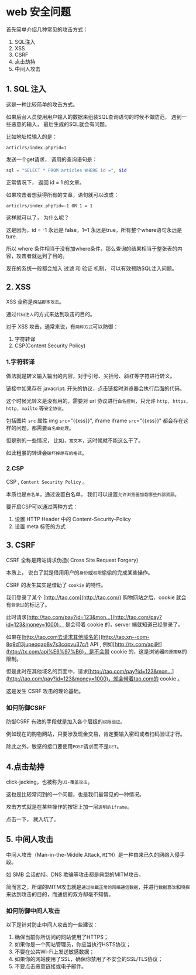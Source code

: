 # web 安全问题

首先简单介绍几种常见的攻击方式：

1. SQL注入
2. XSS
3. CSRF
4. 点击劫持
5. 中间人攻击

## 1. SQL 注入

这是一种比较简单的攻击方式。

如果后台人员使用用户输入的数据来组装SQL查询语句的时候不做防范， 遇到一些恶意的输入， 最后生成的SQL就会有问题。

比如地址栏输入的是：

```
articlrs/index.php?id=1
```

发送一个get请求， 调用的查询语句是：

```php
sql = "SELECT * FROM articles WHERE id =", $id
```

正常情况下， 返回 id = 1 的文章。

如果攻击者想获得所有的文章，语句就可以改成：

```
articlrs/index.php?id=-1 OR 1 = 1
```

这样就可以了， 为什么呢？

这是因为，id = -1 永远是 false，1=1 永远是true，所有整个where语句永远是ture.

所以 where 条件相当于没有加where条件，那么查询的结果相当于整张表的内容，攻击者就达到了目的。

现在的系统一般都会加入 过滤 和 验证 机制， 可以有效预防SQL注入问题。

## 2. XSS

XSS 全称是`跨站脚本攻击`。

通过`代码注入`的方式来达到攻击的目的。

对于 XSS 攻击，通常来说，有`两种方式`可以防御：

1. 字符转译
2. CSP(Content Security Policy)

### 1.字符转译

做法就是转义输入输出的内容，对于引号、尖括号、斜杠等字符进行转义。

链接中如果存在 javacript: 开头的协议，点击链接时浏览器会执行后面的代码。

这个时候光转义是没有用的，需要对 url 协议进行`白名控制`，只允许 `http, https, http, mailto` 等`安全协议`。

包括图片 `src` 属性 img `src`="{{xss}}", iframe iframe `src`="{{xss}}" 都会存在这样的问题，都需要`白名单处理`。

但是别的一些情况， 比如，`富文本`，这时候就不能这么干了。

如此粗暴的转译会`破坏掉原有的格式`。

### 2.CSP

CSP , `Content Security Policy` 。

本质也是`白名单`，通过设置白名单， 我们可以设置`允许浏览器加载哪些外部资源`。

要开启CSP可以通过两种方式：

1. 设置 HTTP Header 中的 Content-Security-Policy
2. 设置 meta 标签的方式

## 3. CSRF

CSRF 全称是跨站请求伪造( Cross Site Request Forgery)

本质上， 说白了就是借用用户的`身份`或`权限`偷偷的完成某些操作。

CSRF 的发生其实是借助了 `cookie` 的特性。

我们登录了某个 [http://tao.com](http://tao.com/) 购物网站之后，cookie 就会有`登录过`的标记了。

此时请求[http://tao.com/pay?id=123&mon...](http://tao.com/pay?id=123&money=1000)， 是会带着 cookie 的，server 端就知道已经登录了。

如果在[http://tao.com去请求其他域名的](http://tao.xn--com-8q9d13jupeqqap8v7s3copvu37c/) API , 例如[http://tx.com/api时](http://tx.com/api%E6%97%B6)，是不会带 cookie 的，这是浏览器`同源策略`的限制。

但是此时在其他域名的页面中，请求[http://tao.com/pay?id=123&mon...](http://tao.com/pay?id=123&money=1000)，就会带着tao.com的 cookie 。

这是发生 CSRF 攻击的理论基础。

### 如何防御CSRF

防御CSRF 有效的手段就是加入各个层级的`权限验证`。

例如现在的购物网站，只要涉及现金交易，肯定要输入密码或者扫码验证才行。

除此之外，敏感的接口要使用`POST`请求而不是`GET`。

## 4.点击劫持

click-jacking，也被称为`UI-覆盖攻击`。

这也是比较常问到的一个问题，也是我们最常见的一种情况。

攻击方式就是在某些操作的按钮上加一层`透明的iframe`。

点击一下， 就入坑了。

## 5. 中间人攻击

中间人攻击（Man-in-the-Middle Attack, `MITM`）是一种由来已久的网络入侵手段。

如 SMB 会话劫持、DNS 欺骗等攻击都是典型的MITM攻击。

简而言之，所谓的MITM攻击就是`通过拦截正常的网络通信数据`，并进行`数据篡改`和`嗅探`来达到攻击的目的，而通信的双方却毫不知情。

### 如何防御中间人攻击

以下是针对防止中间人攻击的一些建议：

1. 确保当前你所访问的网站使用了HTTPS；
2. 如果你是一个网站管理员，你应当执行HSTS协议；
3. 不要在公共Wi-Fi上发送敏感数据；
4. 如果你的网站使用了SSL，确保你禁用了不安全的SSL/TLS协议；
5. 不要点击恶意链接或电子邮件。
